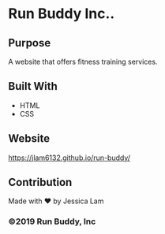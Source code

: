 # Run Buddy Inc..

## Purpose
A website that offers fitness training services.

## Built With
* HTML
* CSS

## Website
https://jlam6132.github.io/run-buddy/

## Contribution
Made with ❤️ by Jessica Lam

### ©️2019 Run Buddy, Inc 
